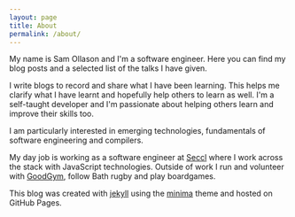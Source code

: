 ```yaml
---
layout: page
title: About
permalink: /about/
---
```


My name is Sam Ollason and I'm a software engineer. Here you can find my blog posts
and a selected list of the talks I have given.
 
 I write blogs to record and share what I have been learning. This helps me clarify what I have learnt
 and hopefully help others to learn as well. I'm a self-taught developer and I'm
passionate about helping others learn and improve their skills too.

I am particularly interested in emerging technologies, fundamentals of
software engineering and compilers.

My day job is working as a software engineer at [Seccl](https://seccl.tech) where I work
across the stack with JavaScript technologies. Outside of work
I run and volunteer with [GoodGym](https://www.goodgym.org/runners/sam-ollason?page=4),
 follow Bath rugby and play boardgames.

This blog was created with
[jekyll](jekyll-organization) using the [minima](https://github.com/jekyll/minima) theme and hosted
on GitHub Pages.
